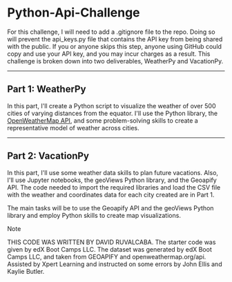 # Python-Api-Challenge

For this challenge, I will need to add a .gitignore file to the repo. Doing so will prevent the api_keys.py file that contains the API key from being shared with the public. If you or anyone skips this step, anyone using GitHub could copy and use your API key, and you may incur charges as a result. This challenge is broken down into two deliverables, WeatherPy and VacationPy.

---

## Part 1: WeatherPy

In this part, I'll create a Python script to visualize the weather of over 500 cities of varying distances from the equator. I'll use the Python library, the [OpenWeatherMap API](https://openweathermap.org/api), and some problem-solving skills to create a representative model of weather across cities.

---

## Part 2: VacationPy

In this part, I'll use some weather data skills to plan future vacations. Also, I'll use Jupyter notebooks, the geoViews Python library, and the Geoapify API. The code needed to import the required libraries and load the CSV file with the weather and coordinates data for each city created are in Part 1.

The main tasks will be to use the Geoapify API and the geoViews Python library and employ Python skills to create map visualizations.


> [!NOTE]
> THIS CODE WAS WRITTEN BY DAVID RUVALCABA. The starter code was given by edX Boot Camps LLC. The dataset was generated by edX Boot Camps LLC, and taken from GEOAPIFY and openweathermap.org/api. Assisted by Xpert Learning and instructed on some errors by John Ellis and Kaylie Butler.
